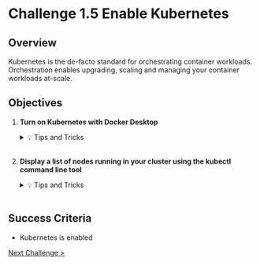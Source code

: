 # Challenge 1.5 Enable Kubernetes

## Overview

Kubernetes is the de-facto standard for orchestrating container workloads. Orchestration enables upgrading, scaling and managing your container workloads at-scale.

## Objectives

1.  **Turn on Kubernetes with Docker Desktop**

    <details>
    <summary>💡 Tips and Tricks</summary>
    <ul>
    <li>Refer to this link for instructions on enabling Kubernetes on Docker Desktop: <a href="Deploy on Kubernetes with Docker Desktop">https://docs.docker.com/desktop/kubernetes/</a></li>
    <li>If Kubernetes fails to start or you experience an error, try the following:</li>
    <ul>
    <li>Restart Docker Desktop</li>
    <li>Restart your VM</li>
    <li>Reset the Kubernetes Cluster</li>
    </ul>
    </ul>
    </details>
    <br>

2.  **Display a list of nodes running in your cluster using the kubectl command line tool**

    <details>
    <summary>💡 Tips and Tricks</summary>
    <ul>
    <li>Use <code>kubectl --help</code> to get a list of commands</li>
    <li>You can see that <code>kubectl get</code> will display one or many resources</li>
    <li>Use <code>kubectl api-resources </code> to get a complete list of supported resources</li>
    <li>So you can use <code>kubectl get nodes</code> to get a list of nodes</li>
    </ul>
    </details>
    <br>

## Success Criteria

- Kubernetes is enabled

[Next Challenge >](../1.5/readme.md)
